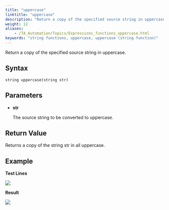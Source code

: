 ```yaml
--- 
title: "uppercase"
linktitle: "uppercase"
description: "Return a copy of the specified source string in uppercase."
weight: 12
aliases: 
    - /TA_Automation/Topics/Expressions_functions_uppercase.html
keywords: "string functions, uppercase, uppercase (string function)"
---
```


Return a copy of the specified source string in uppercase.

## Syntax

`string uppercase(string str)`

## Parameters

-   **str**

    The source string to be converted to uppercase.


## Return Value

Returns a copy of the string str in all uppercase.

## Example

**Test Lines**

![](/images/TA_Automation/Images/automationguide_stringfunction_uppercase_pgm.png)

**Result**

![](/images/TA_Automation/Images/automationguide_stringfunction_uppercase_res.png)



